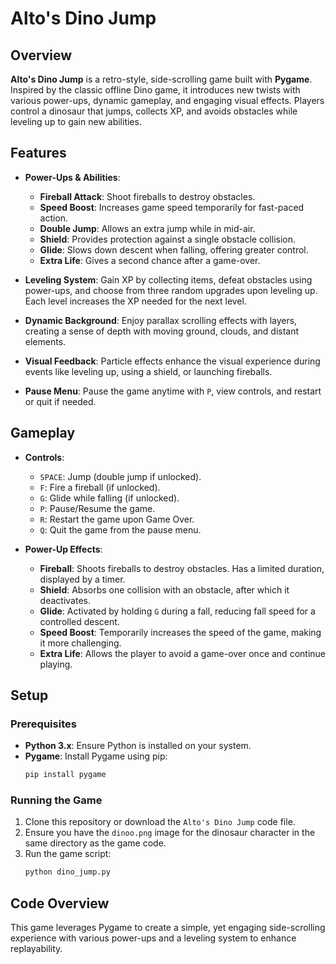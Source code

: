 # Alto's Dino Jump

## Overview
**Alto's Dino Jump** is a retro-style, side-scrolling game built with **Pygame**. Inspired by the classic offline Dino game, it introduces new twists with various power-ups, dynamic gameplay, and engaging visual effects. Players control a dinosaur that jumps, collects XP, and avoids obstacles while leveling up to gain new abilities.

## Features
- **Power-Ups & Abilities**: 
  - **Fireball Attack**: Shoot fireballs to destroy obstacles.
  - **Speed Boost**: Increases game speed temporarily for fast-paced action.
  - **Double Jump**: Allows an extra jump while in mid-air.
  - **Shield**: Provides protection against a single obstacle collision.
  - **Glide**: Slows down descent when falling, offering greater control.
  - **Extra Life**: Gives a second chance after a game-over.

- **Leveling System**: Gain XP by collecting items, defeat obstacles using power-ups, and choose from three random upgrades upon leveling up. Each level increases the XP needed for the next level.

- **Dynamic Background**: Enjoy parallax scrolling effects with layers, creating a sense of depth with moving ground, clouds, and distant elements.

- **Visual Feedback**: Particle effects enhance the visual experience during events like leveling up, using a shield, or launching fireballs.

- **Pause Menu**: Pause the game anytime with `P`, view controls, and restart or quit if needed.

## Gameplay
- **Controls**:
  - `SPACE`: Jump (double jump if unlocked).
  - `F`: Fire a fireball (if unlocked).
  - `G`: Glide while falling (if unlocked).
  - `P`: Pause/Resume the game.
  - `R`: Restart the game upon Game Over.
  - `Q`: Quit the game from the pause menu.

- **Power-Up Effects**:
  - **Fireball**: Shoots fireballs to destroy obstacles. Has a limited duration, displayed by a timer.
  - **Shield**: Absorbs one collision with an obstacle, after which it deactivates.
  - **Glide**: Activated by holding `G` during a fall, reducing fall speed for a controlled descent.
  - **Speed Boost**: Temporarily increases the speed of the game, making it more challenging.
  - **Extra Life**: Allows the player to avoid a game-over once and continue playing.

## Setup
### Prerequisites
- **Python 3.x**: Ensure Python is installed on your system.
- **Pygame**: Install Pygame using pip:
  ```bash
  pip install pygame
  ```

### Running the Game
1. Clone this repository or download the `Alto's Dino Jump` code file.
2. Ensure you have the `dinoo.png` image for the dinosaur character in the same directory as the game code.
3. Run the game script:
   ```bash
   python dino_jump.py
   ```

## Code Overview
This game leverages Pygame to create a simple, yet engaging side-scrolling experience with various power-ups and a leveling system to enhance replayability.
